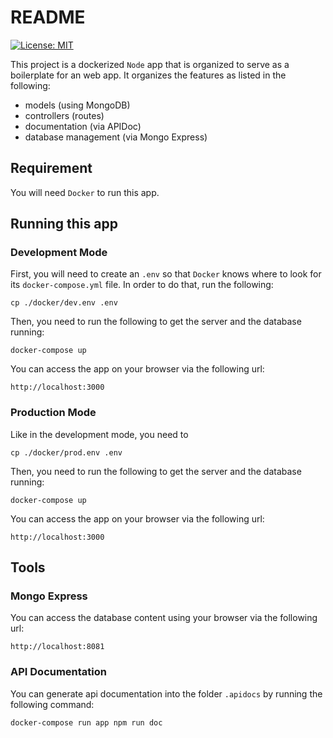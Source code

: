 # README
[![License: MIT](https://img.shields.io/badge/License-MIT-yellow.svg)](https://opensource.org/licenses/MIT)

This project is a dockerized `Node` app that is organized to serve as a boilerplate for an web app. It organizes the features as listed in the following:
- models (using MongoDB)
- controllers (routes)
- documentation (via APIDoc)
- database management (via Mongo Express)

## Requirement
You will need `Docker` to run this app.

## Running this app
### Development Mode
First, you will need to create an `.env` so that `Docker` knows where to look for its `docker-compose.yml` file. In order to do that, run the following:
```
cp ./docker/dev.env .env
```
Then, you need to run the following to get the server and the database running:
```
docker-compose up
```
You can access the app on your browser via the following url:
```
http://localhost:3000
```

### Production Mode
Like in the development mode, you need to
```
cp ./docker/prod.env .env
```
Then, you need to run the following to get the server and the database running:
```
docker-compose up
```
You can access the app on your browser via the following url:
```
http://localhost:3000
```

## Tools
### Mongo Express
You can access the database content using your browser via the following url:
```
http://localhost:8081
```

### API Documentation
You can generate api documentation into the folder `.apidocs` by running the following command:
```
docker-compose run app npm run doc
```
